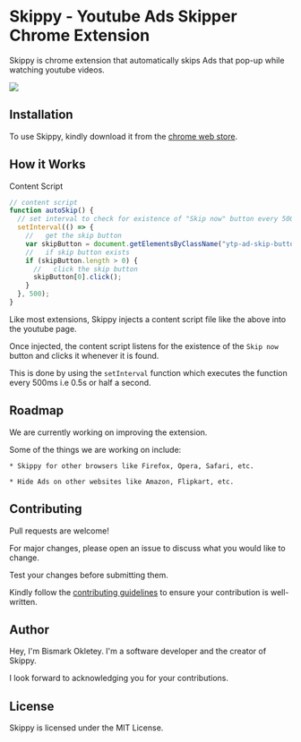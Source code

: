 # Skippy - Youtube Ads Skipper Chrome Extension

Skippy is chrome extension that automatically skips Ads that pop-up while watching youtube videos.

<!-- show image on readme -->

![](https://raw.githubusercontent.com/siddharthkp/skippy/master/skippy.png)

## Installation

To use Skippy, kindly download it from the [chrome web store](https://chrome.google.com/webstore).

## How it Works

Content Script

```javascript
// content script
function autoSkip() {
  // set interval to check for existence of "Skip now" button every 500ms i.e 0.5s or half a second
  setInterval(() => {
    //   get the skip button
    var skipButton = document.getElementsByClassName("ytp-ad-skip-button");
    //   if skip button exists
    if (skipButton.length > 0) {
      //   click the skip button
      skipButton[0].click();
    }
  }, 500);
}
```

Like most extensions, Skippy injects a content script file like the above into the youtube page.

Once injected, the content script listens for the existence of the `Skip now` button and clicks it whenever it is found.

This is done by using the `setInterval` function which executes the function every 500ms i.e 0.5s or half a second.

## Roadmap

We are currently working on improving the extension.

Some of the things we are working on include:

    * Skippy for other browsers like Firefox, Opera, Safari, etc.

    * Hide Ads on other websites like Amazon, Flipkart, etc.

## Contributing

Pull requests are welcome!

For major changes, please open an issue to discuss what you would like to change.

Test your changes before submitting them.

Kindly follow the [contributing guidelines]() to ensure your contribution is well-written.

## Author

Hey, I'm Bismark Okletey. I'm a software developer and the creator of Skippy.

I look forward to acknowledging you for your contributions.

## License

<!-- add MIT LICENCE with link to LICENCE -->

Skippy is licensed under the MIT License.
